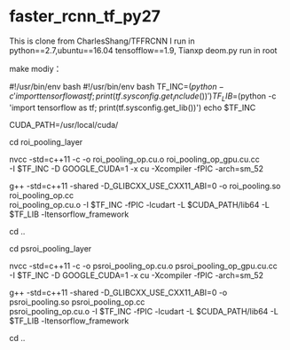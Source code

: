 # faster_rcnn_tf_py27

This  is clone from CharlesShang/TFFRCNN 
I  run in python==2.7,ubuntu==16.04 tensofflow==1.9, Tianxp
deom.py run in root

make modiy：


#!/usr/bin/env bash
#!/usr/bin/env bash
TF_INC=$(python -c 'import tensorflow as tf; print(tf.sysconfig.get_include())')
TF_LIB=$(python -c 'import tensorflow as tf; print(tf.sysconfig.get_lib())')
echo $TF_INC

CUDA_PATH=/usr/local/cuda/

cd roi_pooling_layer

nvcc -std=c++11 -c -o roi_pooling_op.cu.o roi_pooling_op_gpu.cu.cc \
	-I $TF_INC -D GOOGLE_CUDA=1 -x cu -Xcompiler -fPIC -arch=sm_52

g++ -std=c++11 -shared -D_GLIBCXX_USE_CXX11_ABI=0 -o roi_pooling.so roi_pooling_op.cc \
	roi_pooling_op.cu.o -I $TF_INC -fPIC -lcudart -L $CUDA_PATH/lib64 -L $TF_LIB -ltensorflow_framework

cd ..

cd psroi_pooling_layer

nvcc -std=c++11 -c -o psroi_pooling_op.cu.o psroi_pooling_op_gpu.cu.cc \
	-I $TF_INC -D GOOGLE_CUDA=1 -x cu -Xcompiler -fPIC -arch=sm_52

g++ -std=c++11 -shared -D_GLIBCXX_USE_CXX11_ABI=0 -o psroi_pooling.so psroi_pooling_op.cc \
	psroi_pooling_op.cu.o -I $TF_INC -fPIC -lcudart -L $CUDA_PATH/lib64 -L $TF_LIB -ltensorflow_framework

cd ..

